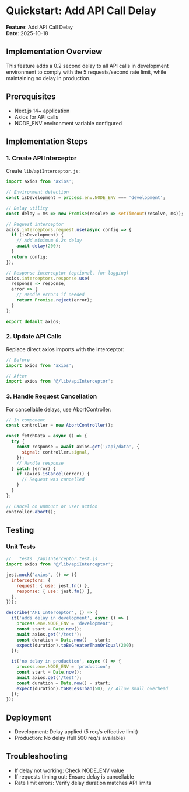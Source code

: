 # Quickstart: Add API Call Delay

**Feature**: Add API Call Delay  
**Date**: 2025-10-18

## Implementation Overview

This feature adds a 0.2 second delay to all API calls in development environment to comply with the 5 requests/second rate limit, while maintaining no delay in production.

## Prerequisites

- Next.js 14+ application
- Axios for API calls
- NODE_ENV environment variable configured

## Implementation Steps

### 1. Create API Interceptor

Create `lib/apiInterceptor.js`:

```javascript
import axios from 'axios';

// Environment detection
const isDevelopment = process.env.NODE_ENV === 'development';

// Delay utility
const delay = ms => new Promise(resolve => setTimeout(resolve, ms));

// Request interceptor
axios.interceptors.request.use(async config => {
  if (isDevelopment) {
    // Add minimum 0.2s delay
    await delay(200);
  }
  return config;
});

// Response interceptor (optional, for logging)
axios.interceptors.response.use(
  response => response,
  error => {
    // Handle errors if needed
    return Promise.reject(error);
  }
);

export default axios;
```

### 2. Update API Calls

Replace direct axios imports with the interceptor:

```javascript
// Before
import axios from 'axios';

// After
import axios from '@/lib/apiInterceptor';
```

### 3. Handle Request Cancellation

For cancellable delays, use AbortController:

```javascript
// In component
const controller = new AbortController();

const fetchData = async () => {
  try {
    const response = await axios.get('/api/data', {
      signal: controller.signal,
    });
    // Handle response
  } catch (error) {
    if (axios.isCancel(error)) {
      // Request was cancelled
    }
  }
};

// Cancel on unmount or user action
controller.abort();
```

## Testing

### Unit Tests

```javascript
// __tests__/apiInterceptor.test.js
import axios from '@/lib/apiInterceptor';

jest.mock('axios', () => ({
  interceptors: {
    request: { use: jest.fn() },
    response: { use: jest.fn() },
  },
}));

describe('API Interceptor', () => {
  it('adds delay in development', async () => {
    process.env.NODE_ENV = 'development';
    const start = Date.now();
    await axios.get('/test');
    const duration = Date.now() - start;
    expect(duration).toBeGreaterThanOrEqual(200);
  });

  it('no delay in production', async () => {
    process.env.NODE_ENV = 'production';
    const start = Date.now();
    await axios.get('/test');
    const duration = Date.now() - start;
    expect(duration).toBeLessThan(50); // Allow small overhead
  });
});
```

## Deployment

- Development: Delay applied (5 req/s effective limit)
- Production: No delay (full 500 req/s available)

## Troubleshooting

- If delay not working: Check NODE_ENV value
- If requests timing out: Ensure delay is cancellable
- Rate limit errors: Verify delay duration matches API limits
